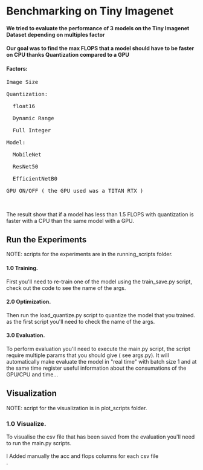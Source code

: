 # Benchmarking on Tiny Imagenet

#### We tried to evaluate the performance of 3 models on the Tiny Imagenet Dataset depending on multiples factor 
#### Our goal was to find the max FLOPS that a model should have to be faster on CPU thanks Quantization compared to a GPU

#### Factors:
<pre>
Image Size <br>
Quantization: <br>
  float16 <br>
  Dynamic Range <br>
  Full Integer  <br>
Model: <br>
  MobileNet <br>
  ResNet50 <br>
  EfficientNetB0 <br>
GPU ON/OFF ( the GPU used was a TITAN RTX ) <br>

</pre>
The result show that if a model has less than 1.5 FLOPS with quantization is faster with a CPU than the same model with a GPU.

## Run the Experiments
NOTE: scripts for the experiments are in the running_scripts folder.  
#### 1.0 Training. 
First you'll need to re-train one of the model using the train_save.py script, check out the code to see the name of the args.  
#### 2.0 Optimization. 
Then run the load_quantize.py script to quantize the model that you trained. as the first script you'll need to check the name of the args.  
#### 3.0 Evaluation. 
To perform evaluation you'll need to execute the main.py script, the script require multiple params that you should give ( see args.py). It will automatically make evaluate the model in "real time" with batch size 1 and at the same time register useful information about the consumations of the GPU/CPU and time...  

## Visualization
NOTE: script for the visualization is in plot_scripts folder.  
### 1.0 Visualize. 
To visualise the csv file that has been saved from the evaluation you'll need to run the main.py scripts.  
<br> I Added manually the acc and flops columns for each csv file </br>. 



